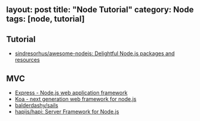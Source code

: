 layout: post
title: "Node Tutorial"
category: Node
tags: [node, tutorial]
---

## Tutorial

- [sindresorhus/awesome-nodejs: Delightful Node.js packages and resources](https://github.com/sindresorhus/awesome-nodejs)

## MVC

- [Express - Node.js web application framework](http://expressjs.com/)
- [Koa - next generation web framework for node.js](http://koajs.com/)
- [balderdashy/sails](https://github.com/balderdashy/sails/)
- [hapijs/hapi: Server Framework for Node.js](https://github.com/hapijs/hapi)
